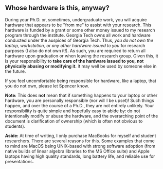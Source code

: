 <!-- START doctoc generated TOC please keep comment here to allow auto update -->
<!-- DON'T EDIT THIS SECTION, INSTEAD RE-RUN doctoc TO UPDATE -->
<!-- END doctoc generated TOC please keep comment here to allow auto update -->

## Whose hardware is this, anyway?

During your Ph.D. or, sometimes, undergraduate work, you will acquire hardware that appears to be "from me" to assist with your research.
This hardware is funded by a grant or some other money issued to my research program through the institute.
Georgia Tech owns all work and hardware conducted under the auspices of Georgia Tech.
Thus, _you do not own the laptop, workstation, or any other hardware issued to you_ for research purposes (I also do not own it!).
As such, you are required to return all hardware upon graduation or when leaving the research group.
Given this, it is your responsibility to __take care of the hardware issued to you, not physically abusing or modifying it__.
It may well be used by someone else in the future.

If you feel uncomfortable being responsible for hardware, like a laptop, that you do not own, please let Spencer know.

__Note:__ This does __not__ mean that if something happens to your laptop or other hardware, you are personally responsible (nor will I be upset)! Such things happen, and over the course of a Ph.D., they are not entirely unlikely. Your responsibility is quite simple and hopefully easy to abide by: do not intentionally modify or abuse the hardware, and the overarching point of the document is clarification of ownership (which is often not obvious to students).

__Aside:__ At time of writing, I only purchase MacBooks for myself and student researchers. There are several reasons for this. Some examples that come to mind are MacOS being UNIX-based with strong software adoption (from native builds of linear algebra libraries to the MS Office suite) and Apple laptops having high quality standards, long battery life, and reliable use for presentations. 
